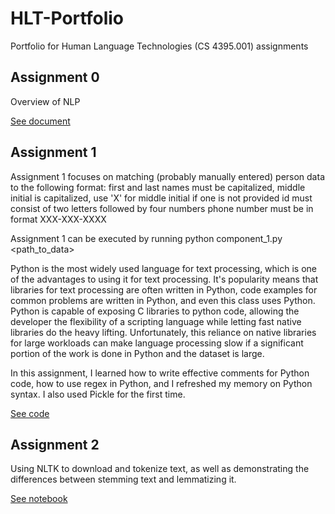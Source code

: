 # HLT-Portfolio
Portfolio for Human Language Technologies (CS 4395.001) assignments

## Assignment 0

Overview of NLP

[See document](https://github.com/goldenchildngo/HLT-Portfolio/blob/main/component_0/Natural%20Language%20Processing%20Component%200.pdf)

## Assignment 1

Assignment 1 focuses on matching (probably manually entered) person data to the following format:
    first and last names must be capitalized, 
    middle initial is capitalized, use 'X' for middle initial if one is not provided
    id must consist of two letters followed by four numbers
    phone number must be in format XXX-XXX-XXXX

Assignment 1 can be executed by running python component_1.py <path_to_data>

Python is the most widely used language for text processing, which is one of the advantages to using it for text processing. It's popularity means that libraries for text processing are often written in Python, code examples for common problems are written in Python, and even this class uses Python. Python is capable of exposing C libraries to python code, allowing the developer the flexibility of a scripting language while letting fast native libraries do the heavy lifting. Unfortunately, this reliance on native libraries for large workloads can make language processing slow if a significant portion of the work is done in Python and the dataset is large.

In this assignment, I learned how to write effective comments for Python code, how to use regex in Python, and I refreshed my memory on Python syntax. I also used Pickle for the first time.

[See code](https://github.com/goldenchildngo/HLT-Portfolio/blob/main/component_1/component_1.py)

## Assignment 2

Using NLTK to download and tokenize text, as well as demonstrating the differences between stemming text and lemmatizing it.

[See notebook](https://github.com/goldenchildngo/HLT-Portfolio/blob/main/component_2/component_2.ipynb)